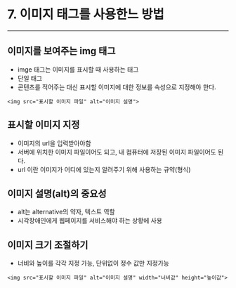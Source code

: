 # 7. 이미지 태그를 사용한느 방법
---
## 이미지를 보여주는 img 태그

- imge 태그는 이미지를 표시할 때 사용하는 태그
- 단일 태그
- 콘텐츠를 적어주는 대신 표시할 이미지에 대한 정보를 속성으로 지정해야 한다.

```
<img src="표시할 이미지 파일" alt="이미지 설명">
```
## 표시할 이미지 지정

- 이미지의 url을 입력받아야함
- 서버에 위치한 이미지 파일이어도 되고, 내 컴퓨터에 저장된 이미지 파일이어도 된다.
- url 이란 이미지가 어디에 있는지 알려주기 위해 사용하는 규약(형식)

## 이미지 설명(alt)의 중요성

- alt는 alternative의 약자, 텍스트 역할
- 시각장애인에게 웹페이지를 서비스해야 하는 상황에 사용

## 이미지 크기 조절하기

- 너비와 높이를 각각 지정 가능, 단위없이 정수 값만 지정가능
```
<img src="표시할 이미지 파일" alt="이미지 설명" width="너비값" height="높이값">
```